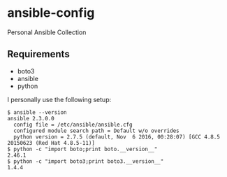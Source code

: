 # ansible-config
Personal Ansible Collection

## Requirements

- boto3
- ansible
- python

I personally use the following setup:

```
$ ansible --version
ansible 2.3.0.0
  config file = /etc/ansible/ansible.cfg
  configured module search path = Default w/o overrides
  python version = 2.7.5 (default, Nov  6 2016, 00:28:07) [GCC 4.8.5 20150623 (Red Hat 4.8.5-11)]
$ python -c "import boto;print boto.__version__"
2.46.1
$ python -c "import boto3;print boto3.__version__"
1.4.4
```



